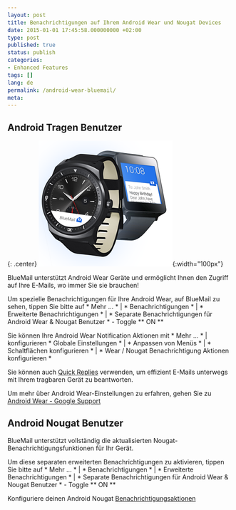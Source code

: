 ```yaml
---
layout: post
title: Benachrichtigungen auf Ihrem Android Wear und Nougat Devices
date: 2015-01-01 17:45:58.000000000 +02:00
type: post
published: true
status: publish
categories:
- Enhanced Features
tags: []
lang: de
permalink: /android-wear-bluemail/
meta:
---
```


## Android Tragen Benutzer

{: .center}
![Android Wear BlueMail](/assets/android_wear_smart_watch_blue.png){:width="100px"}

BlueMail unterstützt Android Wear Geräte und ermöglicht Ihnen den Zugriff auf Ihre E-Mails, wo immer Sie sie brauchen!

Um spezielle Benachrichtigungen für Ihre Android Wear, auf BlueMail zu sehen, tippen Sie bitte auf * Mehr ... * \| * Benachrichtigungen * \| * Erweiterte Benachrichtigungen * \| * Separate Benachrichtigungen für Android Wear &amp; Nougat Benutzer * - Toggle ** ON **

Sie können Ihre Android Wear Notification Aktionen mit * Mehr ... * \| konfigurieren * Globale Einstellungen * \| * Anpassen von Menüs * \| * Schaltflächen konfigurieren * \| * Wear / Nougat Benachrichtigung Aktionen konfigurieren *

Sie können auch [Quick Replies](/use-quick-replies/) verwenden, um effizient E-Mails unterwegs mit Ihrem tragbaren Gerät zu beantworten.

Um mehr über Android Wear-Einstellungen zu erfahren, gehen Sie zu [Android Wear - Google Support](https://support.google.com/androidwear/answer/6056843?hl=de/)

## Android Nougat Benutzer

BlueMail unterstützt vollständig die aktualisierten Nougat-Benachrichtigungsfunktionen für Ihr Gerät.

Um diese separaten erweiterten Benachrichtigungen zu aktivieren, tippen Sie bitte auf * Mehr ... * \| * Benachrichtigungen * \| * Erweiterte Benachrichtigungen * \| * Separate Benachrichtigungen für Android Wear &amp; Nougat Benutzer * - Toggle ** ON **

Konfiguriere deinen Android Nougat [Benachrichtigungsaktionen](/notifications-actions/)
